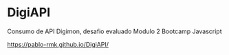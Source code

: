 # DigiAPI
Consumo de API Digimon, desafio evaluado Modulo 2 Bootcamp Javascript

https://pablo-rmk.github.io/DigiAPI/

